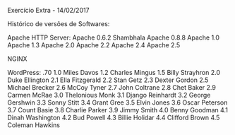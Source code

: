 Exercício Extra - 14/02/2017

Histórico de versões de Softwares:

Apache HTTP Server:
Apache 0.6.2
Shambhala
Apache 0.8.8
Apache 1.0
Apache 1.3
Apache 2.0
Apache 2.2
Apache 2.4
Apache 2.5

NGINX

WordPress:
.70
1.0 Miles Davos
1.2 Charles Mingus
1.5 Billy Strayhron
2.0 Duke Ellington
2.1 Ella Fitzgerald
2.2 Stan Getz
2.3 Dexter Gordon
2.5 Michael Brecker
2.6 McCoy Tyner
2.7 John Coltrane
2.8 Chet Baker
2.9 Carmen McRae
3.0 Thelonious Monk
3.1 Django Reinhardt
3.2 George Gershwin
3.3 Sonny Stitt
3.4 Grant Gree
3.5 Elvin Jones
3.6 Oscar Peterson
3.7 Count Basie
3.8 Charlie Parker
3.9 Jimmy Smith
4.0 Benny Goodman
4.1 Dinah Washington
4.2 Bud Powell
4.3 Billie Holidar
4.4 Clifford Brown
4.5 Coleman Hawkins

